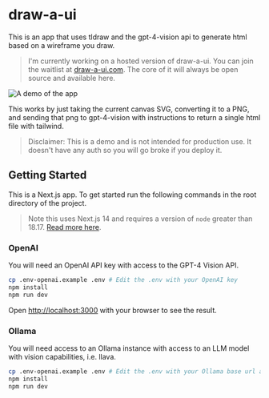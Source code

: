 # draw-a-ui

This is an app that uses tldraw and the gpt-4-vision api to generate html based on a wireframe you draw.

> I'm currently working on a hosted version of draw-a-ui. You can join the waitlist at [draw-a-ui.com](https://draw-a-ui.com). The core of it will always be open source and available here.

![A demo of the app](./demo.gif)

This works by just taking the current canvas SVG, converting it to a PNG, and sending that png to gpt-4-vision with instructions to return a single html file with tailwind.

> Disclaimer: This is a demo and is not intended for production use. It doesn't have any auth so you will go broke if you deploy it.

## Getting Started

This is a Next.js app. To get started run the following commands in the root directory of the project.

> Note this uses Next.js 14 and requires a version of `node` greater than 18.17. [Read more here](https://nextjs.org/docs/pages/building-your-application/upgrading/version-14).

### OpenAI

You will need an OpenAI API key with access to the GPT-4 Vision API.

```bash
cp .env-openai.example .env # Edit the .env with your OpenAI key
npm install
npm run dev
```

Open [http://localhost:3000](http://localhost:3000) with your browser to see the result.

### Ollama

You will need access to an Ollama instance with access to an LLM model with vision capabilities, i.e. llava.

```bash
cp .env-openai.example .env # Edit the .env with your Ollama base url and model name, you can leave the key as is
npm install
npm run dev
```
